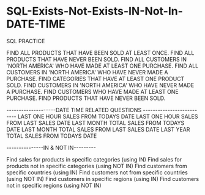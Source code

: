 # SQL-Exists-Not-Exists-IN-Not-In-DATE-TIME

SQL PRACTICE 


FIND ALL PRODUCTS THAT HAVE BEEN SOLD AT LEAST ONCE.
FIND ALL PRODUCTS THAT HAVE NEVER BEEN SOLD.
FIND ALL CUSTOMERS IN 'NORTH AMERICA' WHO HAVE MADE AT LEAST ONE PURCHASE.
FIND ALL CUSTOMERS IN 'NORTH AMERICA' WHO HAVE NEVER MADE A PURCHASE.
FIND CATEGORIES THAT HAVE AT LEAST ONE PRODUCT SOLD.
FIND CUSTOMERS IN 'NORTH AMERICA' WHO HAVE NEVER MADE A PURCHASE.
FIND CUSTOMERS WHO HAVE MADE AT LEAST ONE PURCHASE.
FIND PRODUCTS THAT HAVE NEVER BEEN SOLD.

--------------------DATE TIME RELATED QUESTIONS --------------------------
LAST ONE HOUR SALES FROM TODAYS DATE
LAST ONE HOUR SALES FROM LAST SALES DATE
LAST MONTH TOTAL SALES FROM TODAYS DATE
LAST MONTH TOTAL SALES FROM LAST SALES DATE
LAST YEAR TOTAL SALES FROM TODAYS DATE

---------------IN & NOT IN---------
 
Find sales for products in specific categories (using IN)
Find sales for products not in specific categories (using NOT IN)
Find customers from specific countries (using IN)
Find customers not from specific countries (using NOT IN)
Find customers in specific regions (using IN)
Find customers not in specific regions (using NOT IN)
